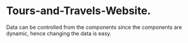 # Tours-and-Travels-Website.

Data can be controlled  from the components since the components are dynamic, hence changing the data is easy.
